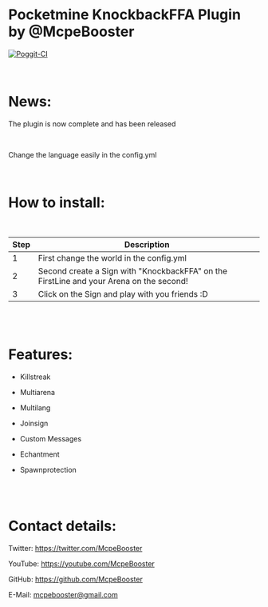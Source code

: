 <H1>Pocketmine KnockbackFFA Plugin by @McpeBooster</H1>

[![Poggit-CI](https://poggit.pmmp.io/ci.badge/McpeBooster/KnockbackFFA-McpeBooster/KnockbackFFA-McpeBooster)](https://poggit.pmmp.io/ci/McpeBooster/KnockbackFFA-McpeBooster/KnockbackFFA-McpeBooster)

<br>

<H1>News:</H1>

The plugin is now complete and has been released

<br>

Change the language easily in the config.yml

<br>

<H1>How to install:</H1>

<br>

| Step | Description |
| --- | --- |
| 1 | First change the world in the config.yml |
| 2 | Second create a Sign with "KnockbackFFA" on the FirstLine and your Arena on the second! |
| 3 | Click on the Sign and play with you friends :D |

<br>

<br>

<H1>Features:</H1>

- Killstreak

- Multiarena

- Multilang

- Joinsign

- Custom Messages

- Echantment

- Spawnprotection

<br>

<br>

<H1>Contact details:</H1>

Twitter: https://twitter.com/McpeBooster

YouTube: https://youtube.com/McpeBooster

GitHub: https://github.com/McpeBooster

E-Mail: mcpebooster@gmail.com
